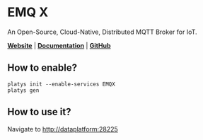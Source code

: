 # EMQ X

An Open-Source, Cloud-Native, Distributed MQTT Broker for IoT. 

**[Website](https://www.emqx.io/)** | **[Documentation](https://docs.emqx.io/en/broker/v4.3/index.html)** | **[GitHub](https://github.com/emqx/emqx)**

## How to enable?

```
platys init --enable-services EMQX
platys gen
```

## How to use it?

Navigate to <http://dataplatform:28225>